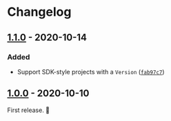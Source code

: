# Changelog

## [1.1.0] - 2020-10-14

### Added

- Support SDK-style projects with a `Version` ([`fab97c7`](https://github.com/vweevers/dotnet-bump/commit/fab97c7))

## [1.0.0] - 2020-10-10

First release. :seedling:

[1.1.0]: https://github.com/vweevers/dotnet-bump/compare/v1.0.0...v1.1.0

[1.0.0]: https://github.com/vweevers/dotnet-bump/releases/tag/v1.0.0
